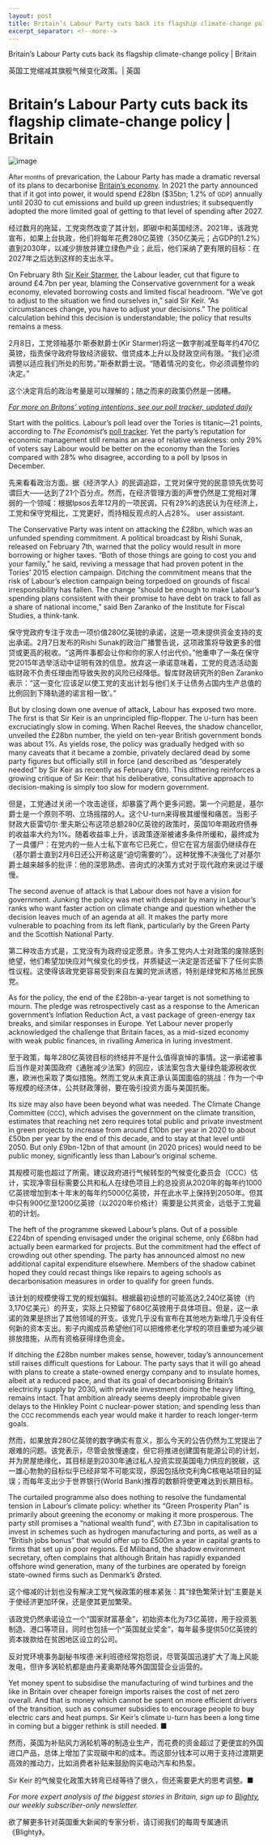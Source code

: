 ```yaml
---
layout: post
title: Britain’s Labour Party cuts back its flagship climate-change policy | Britain
excerpt_separator: <!--more-->
---
```



<!--more-->

Britain’s Labour Party cuts back its flagship climate-change policy | Britain

英国工党缩减其旗舰气候变化政策。| 英国


# Britain’s Labour Party cuts back its flagship climate-change policy | Britain

![image](https://images.weserv.nl/?url=www.economist.com/img/b/1280/720/90/media-assets/image/20240210_BRP505.jpg)

<div></div><p><span>A</span><small>fter months</small> of prevarication, the Labour Party has made a dramatic reversal of its plans to decarbonise <a href="https://www.economist.com/britain/2024/02/08/britains-economy-will-need-rate-cuts-sooner-rather-than-later">Britain’s economy</a>. In 2021 the party announced that if it got into power, it would spend £28bn ($35bn; 1.2% of <small>GDP</small>) annually until 2030 to cut emissions and build up green industries; it subsequently adopted the more limited goal of getting to that level of spending after 2027.</p>

经过数月的拖延，工党突然改变了其计划，即碳中和英国经济。2021年，该政党宣布，如果上台执政，他们将每年花费280亿英镑（350亿美元；占GDP的1.2%）直到2030年，以减少排放并建立绿色产业；此后，他们采纳了更有限的目标：在2027年之后达到这样的支出水平。


<p>On February 8th <a href="https://www.economist.com/britain/2024/01/11/keir-starmer-reform-uk-and-britains-populist-paradox">Sir Keir Starmer</a>, the Labour leader, cut that figure to around £4.7bn per year, blaming the Conservative government for a weak economy, elevated borrowing costs and limited fiscal headroom. “We’ve got to adjust to the situation we find ourselves in,” said Sir Keir. “As circumstances change, you have to adjust your decisions.” The political calculation behind this decision is understandable; the policy that results remains a mess. </p>

2月8日，工党领袖基尔·斯泰默爵士(Kir Starmer)将这一数字削减至每年约470亿英镑，指责保守政府导致经济疲软、借贷成本上升以及财政空间有限。“我们必须调整以适应我们所处的形势。”斯泰默爵士说。“随着情况的变化，你必须调整你的决定。”

这个决定背后的政治考量是可以理解的；随之而来的政策仍然是一团糟。


<div><div><div id="econ-1"></div></div></div><aside><p><a href="https://www.economist.com/interactive/uk-general-election/polls"><i>For more on Britons’ voting intentions, see our poll tracker, updated daily</i></a></p></aside><p>Start with the politics. Labour’s poll lead over the Tories is titanic—21 points, according to <i>The Economist</i>’s <a href="https://www.economist.com/interactive/uk-general-election/polls">poll tracker</a>. Yet the party’s reputation for economic management still remains an area of relative weakness: only 29% of voters say Labour would be better on the economy than the Tories compared with 28% who disagree, according to a poll by Ipsos in December.</p>

先来看看政治方面。据《经济学人》的民调追踪，工党对保守党的民意领先优势可谓巨大——达到了21个百分点。然而，在经济管理方面的声誉仍然是工党相对薄弱的一个领域：根据Ipsos去年12月的一项民调，只有29%的选民认为在经济上，工党和保守党相比，工党更好，而持相反观点的人占28%。
user
assistant.


<p>The Conservative Party was intent on attacking the £28bn, which was an unfunded spending commitment. A political broadcast by Rishi Sunak, released on February 7th, warned that the policy would result in more borrowing or higher taxes. “Both of those things are going to cost you and your family,” he said, reviving a message that had proven potent in the Tories’ 2015 election campaign. Ditching the commitment means that the risk of Labour’s election campaign being torpedoed on grounds of fiscal irresponsibility has fallen. The change “should be enough to make Labour’s spending plans consistent with their promise to have debt on track to fall as a share of national income,” said Ben Zaranko of the Institute for Fiscal Studies, a think-tank. </p>

保守党政府专注于攻击一项价值280亿英镑的承诺，这是一项未提供资金支持的支出承诺。2月7日发布的Rishi Sunak的政治广播警告说，这项政策将导致更多的借贷或更高的税收。“这两件事都会让你和你的家人付出代价。”他重申了一条在保守党2015年选举活动中证明有效的信息。放弃这一承诺意味着，工党的竞选活动面临财政不负责任理由而导致失败的风险已经降低。智库财政研究所的Ben Zaranko表示：“这一变化‘应该足以使工党的支出计划与他们关于让债务占国内生产总值的比例回到下降轨道的诺言相一致’。”


<p>But by closing down one avenue of attack, Labour has exposed two more. The first is that Sir Keir is an unprincipled flip-flopper. The <small>U</small>-turn has been excruciatingly slow in coming. When Rachel Reeves, the shadow chancellor, unveiled the £28bn number, the yield on ten-year British government bonds was about 1%. As yields rose, the policy was gradually hedged with so many caveats that it became a zombie, privately declared dead by some party figures but officially still in force (and described as “desperately needed” by Sir Keir as recently as February 6th). This dithering reinforces a growing critique of Sir Keir: that his deliberative, consultative approach to decision-making is simply too slow for modern government. </p>

但是，工党通过关闭一个攻击途径，却暴露了两个更多问题。第一个问题是，基尔爵士是一个原则不明、立场摇摆的人。这个U-turn来得极其缓慢和痛苦。当影子财政大臣雷切尔·里夫斯公布这项总额280亿英镑的政策时，英国10年期政府债券的收益率大约为1%。随着收益率上升，该政策逐渐被诸多条件所缓和，最终成为了一具僵尸：在党内的一些人士私下宣布它已死亡，但它在官方层面仍继续存在（基尔爵士直到2月6日还公开称这是“迫切需要的”）。这种犹豫不决强化了对基尔爵士越来越多的批评：他的深思熟虑、咨询式的决策方式对于现代政府来说过于缓慢。


<div><div><div id="econ-2"></div></div></div><p>The second avenue of attack is that Labour does not have a vision for government. Junking the policy was met with despair by many in Labour’s ranks who want faster action on climate change and question whether the decision leaves much of an agenda at all. It makes the party more vulnerable to poaching from its left flank, particularly by the Green Party and the Scottish National Party. </p>

第二种攻击方式是，工党没有为政府设定愿景。许多工党内人士对政策的废除感到绝望，他们希望加快应对气候变化的步伐，并质疑这一决定是否还留下了任何实质性议程。这使得该政党更容易受到来自左翼的党派诱惑，特别是绿党和苏格兰民族党。


<p>As for the policy, the end of the £28bn-a-year target is not something to mourn. The pledge was retrospectively cast as a response to the American government’s Inflation Reduction Act, a vast package of green-energy tax breaks, and similar responses in Europe. Yet Labour never properly acknowledged the challenge that Britain faces, as a mid-sized economy with weak public finances, in rivalling America in luring investment. </p>

至于政策，每年280亿英镑目标的终结并不是什么值得哀悼的事情。这一承诺被事后当作是对美国政府《通胀减少法案》的回应，该法案包含大量绿色能源税收优惠，欧洲也采取了类似措施。然而工党从未真正承认英国面临的挑战：作为一个中等规模的经济体，公共财政薄弱，要在吸引投资方面与美国抗衡。


<p>Its size may also have been beyond what was needed. The Climate Change Committee (<small>CCC</small>), which advises the government on the climate transition, estimates that reaching net zero requires total public and private investment in green projects to increase from around £10bn per year in 2020 to about £50bn per year by the end of this decade, and to stay at that level until 2050. But only £9bn-12bn of that amount (in 2020 prices) would need to be public money, significantly less than Labour’s original scheme. </p>

其规模可能也超过了所需。建议政府进行气候转型的气候变化委员会（CCC）估计，实现净零目标需要公共和私人在绿色项目上的总投资从2020年的每年约1000亿英镑增加到本十年末的每年约5000亿英镑，并在此水平上保持到2050年。但其中只有900亿至1200亿英镑（以2020年价格计）需要是公共资金，远低于工党最初的计划。


<p>The heft of the programme skewed Labour’s plans. Out of a possible £224bn of spending envisaged under the original scheme, only £68bn had actually been earmarked for projects. But the commitment had the effect of crowding out other spending. The party has announced almost no new additional capital expenditure elsewhere. Members of the shadow cabinet hoped they could recast things like repairs to ageing schools as decarbonisation measures in order to qualify for green funds. </p>

该计划的规模使得工党的规划偏斜。根据最初设想的可能高达2,240亿英镑（约3,170亿美元）的开支，实际上只预留了680亿英镑用于具体项目。但是，这一承诺的效果是挤出了其他领域的开支。该党几乎没有宣布在其他地方新增几乎没有任何新的资本支出。影子内阁成员希望他们可以把维修老化学校的项目重塑为减少碳排放措施，从而有资格获得绿色资金。


<p>If ditching the £28bn number makes sense, however, today’s announcement still raises difficult questions for Labour. The party says that it will go ahead with plans to create a state-owned energy company and to insulate homes, albeit at a reduced pace, and that its goal of decarbonising Britain’s electricity supply by 2030, with private investment doing the heavy lifting, remains intact. That ambition already seems deeply improbable given delays to the Hinkley Point <small>C</small> nuclear-power station; and spending less than the <small>CCC </small>recommends each year would make it harder to reach longer-term goals. </p>

然而，如果放弃280亿英镑的数字确实有意义，那么今天的公告仍然为工党提出了艰难的问题。该党表示，尽管会放慢速度，但它将推进创建国有能源公司的计划，并为房屋绝缘化，其目标是到2030年通过私人投资实现英国电力供应的脱碳，这一雄心勃勃的目标似乎已经非常不可能实现，原因包括欣克利角C核电站项目的延误；而每年支出少于世界银行(World Bank)推荐的数额将使更难达到长期目标。


<p>The curtailed programme also does nothing to resolve the fundamental tension in Labour’s climate policy: whether its “Green Prosperity Plan” is primarily about greening the economy or making it more prosperous. The party still promises a “national wealth fund”, with £7.3bn in capitalisation to invest in schemes such as hydrogen manufacturing and ports, as well as a “British jobs bonus” that would offer up to £500m a year in capital grants to firms that set up in poor regions. Ed Miliband, the shadow environment secretary, often complains that although Britain has rapidly expanded offshore wind generation, many of the turbines are operated by foreign state-owned firms such as Denmark’s Ørsted. </p>

这个缩减的计划也没有解决工党气候政策的根本紧张：其“绿色繁荣计划”主要是关于使经济更加环保，还是使其更加繁荣。

该政党仍然承诺设立一个“国家财富基金”，初始资本化为73亿英镑，用于投资氢制造、港口等项目，同时也包括一个“英国就业奖金”，每年最多提供50亿英镑的资本拨款给在贫困地区设立的公司。

反对党环境事务副秘书埃德·米利班德经常抱怨说，尽管英国迅速扩大了海上风能发电，但许多涡轮机都是由丹麦奥斯陆等外国国营企业运营的。


<p>Yet money spent to subsidise the manufacturing of wind turbines and the like in Britain over cheaper foreign imports raises the cost of net zero overall. And that is money which cannot be spent on more efficient drivers of the transition, such as consumer subsidies to encourage people to buy electric cars and heat pumps. Sir Keir’s climate <small>U</small>-turn has been a long time in coming but a bigger rethink is still needed. ■ </p>

然而，英国为补贴风力涡轮机等的制造业生产，而花费的资金超过了更便宜的外国进口产品，总体上增加了实现碳中和的成本。而这部分钱本可以用于支持过渡期更高效的推动力，比如消费者补贴来鼓励购买电动汽车和热泵。

Sir Keir 的气候变化政策大转弯已经等待了很久，但还需要更大的思考调整。■


<p><i>For more expert analysis of the biggest stories in Britain, sign up to <a href="https://www.economist.com/newsletters/blighty">Blighty</a>, our weekly subscriber-only newsletter.</i></p>

欲了解更多针对英国重大新闻的专家分析，请订阅我们的每周专属通讯《Blighty》。


